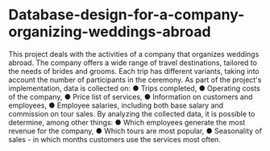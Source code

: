 # Database-design-for-a-company-organizing-weddings-abroad
This project deals with the activities of a company that organizes weddings abroad. The company offers a wide range of travel destinations, tailored to the needs of brides and grooms. Each trip has different variants, taking into account the number of participants in the ceremony.
As part of the project's implementation, data is collected on:
● Trips completed,
● Operating costs of the company,
● Price list of services,
● Information on customers and employees,
● Employee salaries, including both base salary and
commission on tour sales.
By analyzing the collected data, it is possible to determine, among other things:
● Which employees generate the most revenue for the company,
● Which tours are most popular,
● Seasonality of sales - in which months customers use the services most often.

